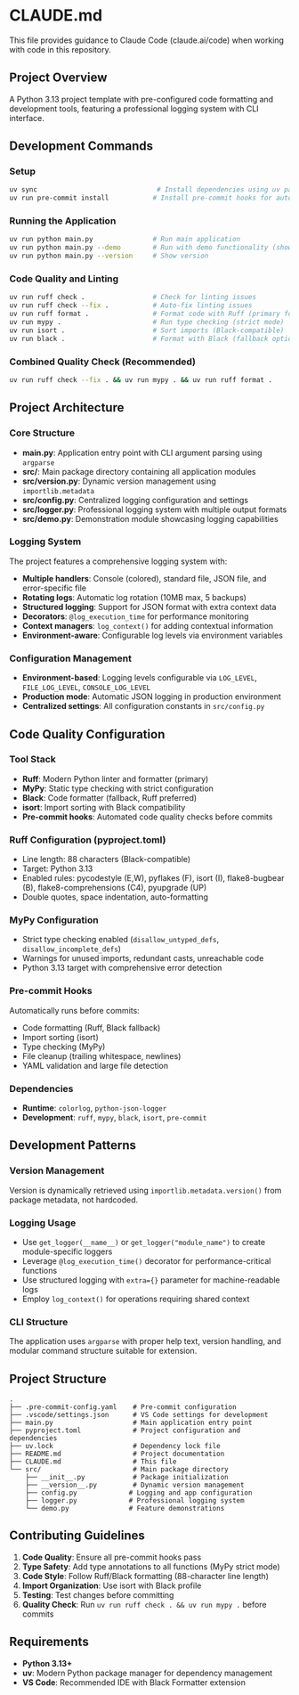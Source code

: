 # CLAUDE.md

This file provides guidance to Claude Code (claude.ai/code) when working with code in this repository.

## Project Overview

A Python 3.13 project template with pre-configured code formatting and development tools, featuring a professional logging system with CLI interface.

## Development Commands

### Setup
```bash
uv sync                              # Install dependencies using uv package manager
uv run pre-commit install           # Install pre-commit hooks for automated quality checks
```

### Running the Application
```bash
uv run python main.py               # Run main application
uv run python main.py --demo        # Run with demo functionality (showcases logging features)
uv run python main.py --version     # Show version
```

### Code Quality and Linting
```bash
uv run ruff check .                 # Check for linting issues
uv run ruff check --fix .           # Auto-fix linting issues
uv run ruff format .                # Format code with Ruff (primary formatter)
uv run mypy .                       # Run type checking (strict mode)
uv run isort .                      # Sort imports (Black-compatible)
uv run black .                      # Format with Black (fallback option)
```

### Combined Quality Check (Recommended)
```bash
uv run ruff check --fix . && uv run mypy . && uv run ruff format .
```

## Project Architecture

### Core Structure
- **main.py**: Application entry point with CLI argument parsing using `argparse`
- **src/**: Main package directory containing all application modules
- **src/__version__.py**: Dynamic version management using `importlib.metadata`
- **src/config.py**: Centralized logging configuration and settings
- **src/logger.py**: Professional logging system with multiple output formats
- **src/demo.py**: Demonstration module showcasing logging capabilities

### Logging System
The project features a comprehensive logging system with:
- **Multiple handlers**: Console (colored), standard file, JSON file, and error-specific file
- **Rotating logs**: Automatic log rotation (10MB max, 5 backups)
- **Structured logging**: Support for JSON format with extra context data
- **Decorators**: `@log_execution_time` for performance monitoring
- **Context managers**: `log_context()` for adding contextual information
- **Environment-aware**: Configurable log levels via environment variables

### Configuration Management
- **Environment-based**: Logging levels configurable via `LOG_LEVEL`, `FILE_LOG_LEVEL`, `CONSOLE_LOG_LEVEL`
- **Production mode**: Automatic JSON logging in production environment
- **Centralized settings**: All configuration constants in `src/config.py`

## Code Quality Configuration

### Tool Stack
- **Ruff**: Modern Python linter and formatter (primary)
- **MyPy**: Static type checking with strict configuration
- **Black**: Code formatter (fallback, Ruff preferred)
- **isort**: Import sorting with Black compatibility
- **Pre-commit hooks**: Automated code quality checks before commits

### Ruff Configuration (pyproject.toml)
- Line length: 88 characters (Black-compatible)
- Target: Python 3.13
- Enabled rules: pycodestyle (E,W), pyflakes (F), isort (I), flake8-bugbear (B), flake8-comprehensions (C4), pyupgrade (UP)
- Double quotes, space indentation, auto-formatting

### MyPy Configuration
- Strict type checking enabled (`disallow_untyped_defs`, `disallow_incomplete_defs`)
- Warnings for unused imports, redundant casts, unreachable code
- Python 3.13 target with comprehensive error detection

### Pre-commit Hooks
Automatically runs before commits:
- Code formatting (Ruff, Black fallback)
- Import sorting (isort)
- Type checking (MyPy)
- File cleanup (trailing whitespace, newlines)
- YAML validation and large file detection

### Dependencies
- **Runtime**: `colorlog`, `python-json-logger`
- **Development**: `ruff`, `mypy`, `black`, `isort`, `pre-commit`

## Development Patterns

### Version Management
Version is dynamically retrieved using `importlib.metadata.version()` from package metadata, not hardcoded.

### Logging Usage
- Use `get_logger(__name__)` or `get_logger("module_name")` to create module-specific loggers
- Leverage `@log_execution_time()` decorator for performance-critical functions
- Use structured logging with `extra={}` parameter for machine-readable logs
- Employ `log_context()` for operations requiring shared context

### CLI Structure
The application uses `argparse` with proper help text, version handling, and modular command structure suitable for extension.

## Project Structure
```
.
├── .pre-commit-config.yaml    # Pre-commit configuration
├── .vscode/settings.json      # VS Code settings for development
├── main.py                    # Main application entry point
├── pyproject.toml             # Project configuration and dependencies
├── uv.lock                    # Dependency lock file
├── README.md                  # Project documentation
├── CLAUDE.md                  # This file
└── src/                       # Main package directory
    ├── __init__.py            # Package initialization
    ├── __version__.py         # Dynamic version management
    ├── config.py             # Logging and app configuration
    ├── logger.py             # Professional logging system
    └── demo.py               # Feature demonstrations
```

## Contributing Guidelines

1. **Code Quality**: Ensure all pre-commit hooks pass
2. **Type Safety**: Add type annotations to all functions (MyPy strict mode)
3. **Code Style**: Follow Ruff/Black formatting (88-character line length)
4. **Import Organization**: Use isort with Black profile
5. **Testing**: Test changes before committing
6. **Quality Check**: Run `uv run ruff check . && uv run mypy .` before commits

## Requirements

- **Python 3.13+**
- **uv**: Modern Python package manager for dependency management
- **VS Code**: Recommended IDE with Black Formatter extension
